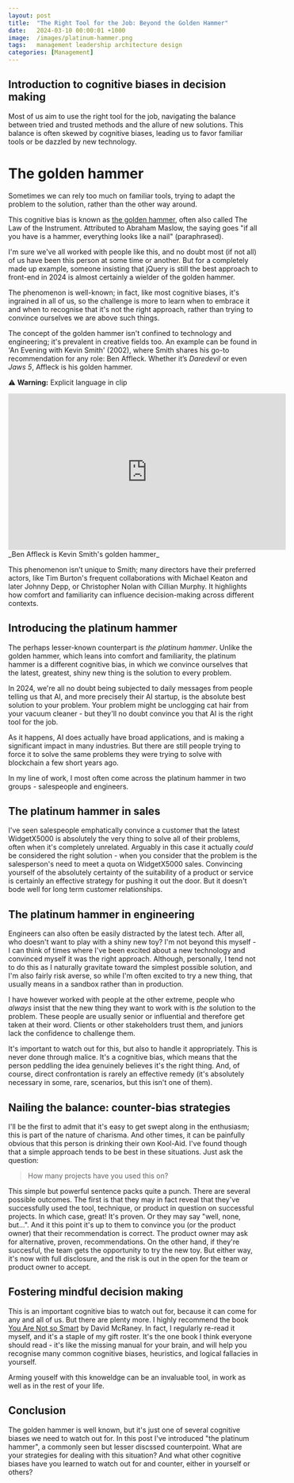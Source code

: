 ```yaml
---
layout: post
title:  "The Right Tool for the Job: Beyond the Golden Hammer"
date:   2024-03-10 00:00:01 +1000
image:  /images/platinum-hammer.png
tags:   management leadership architecture design
categories: [Management]
---
```


## Introduction to cognitive biases in decision making

Most of us aim to use the right tool for the job, navigating the balance between tried and trusted methods and the allure of new solutions. This balance is often skewed by cognitive biases, leading us to favor familiar tools or be dazzled by new technology.

# The golden hammer

Sometimes we can rely too much on familiar tools, trying to adapt the problem to the solution, rather than the other way around.

This cognitive bias is known as [the golden hammer](https://en.wikipedia.org/wiki/Law_of_the_instrument), often also called The Law of the Instrument. Attributed to Abraham Maslow, the saying goes "if all you have is a hammer, everything looks like a nail" (paraphrased).

I'm sure we've all worked with people like this, and no doubt most (if not all) of us have been this person at some time or another. But for a completely made up example, someone insisting that jQuery is still the best approach to front-end in 2024 is almost certainly a wielder of the golden hammer.

The phenomenon is well-known; in fact, like most cognitive biases, it's ingrained in all of us, so the challenge is more to learn when to embrace it and when to recognise that it's not the right approach, rather than trying to convince ourselves we are above such things.

The concept of the golden hammer isn't confined to technology and engineering; it's prevalent in creative fields too. An example can be found in 'An Evening with Kevin Smith' (2002), where Smith shares his go-to recommendation for any role: Ben Affleck. Whether it’s _Daredevil_ or even _Jaws 5_, Affleck is his golden hammer.

⚠️ **Warning:** Explicit language in clip

<iframe width="560" height="315" src="https://www.youtube.com/embed/yaAPeIxsgL0?si=uwphe6ZSDkadQEcB&start=151&end=166" title="YouTube video player" frameborder="0" allow="accelerometer; autoplay; clipboard-write; encrypted-media; gyroscope; picture-in-picture; web-share" allowfullscreen></iframe>
_Ben Affleck is Kevin Smith's golden hammer_

This phenomenon isn’t unique to Smith; many directors have their preferred actors, like Tim Burton's frequent collaborations with Michael Keaton and later Johnny Depp, or Christopher Nolan with Cillian Murphy. It highlights how comfort and familiarity can influence decision-making across different contexts.

## Introducing the platinum hammer

The perhaps lesser-known counterpart is _the platinum hammer_. Unlike the golden hammer, which leans into comfort and familiarity, the platinum hammer is a different cognitive bias, in which we convince ourselves that the latest, greatest, shiny new thing is the solution to every problem.

In 2024, we're all no doubt being subjected to daily messages from people telling us that AI, and more precisely their AI startup, is the absolute best solution to your problem. Your problem might be unclogging cat hair from your vacuum cleaner - but they'll no doubt convince you that AI is the right tool for the job.

As it happens, AI does actually have broad applications, and is making a significant impact in many industries. But there are still people trying to force it to solve the same problems they were trying to solve with blockchain a few short years ago.

In my line of work, I most often come across the platinum hammer in two groups - salespeople and engineers.

## The platinum hammer in sales

I've seen salespeople emphatically convince a customer that the latest WidgetX5000 is absolutely the very thing to solve all of their problems, often when it's completely unrelated. Arguably in this case it actually _could_ be considered the right solution - when you consider that the problem is the salesperson's need to meet a quota on WidgetX5000 sales. Convincing yourself of the absolutely certainty of the suitability of a product or service is certainly an effective strategy for pushing it out the door. But it doesn't bode well for long term customer relationships.

## The platinum hammer in engineering

Engineers can also often be easily distracted by the latest tech. After all, who doesn't want to play with a shiny new toy? I'm not beyond this myself - I can think of times where I've been excited about a new technology and convinced myself it was the right approach. Although, personally, I tend not to do this as I naturally gravitate toward the simplest possible solution, and I'm also fairly risk averse, so while I'm often excited to try a new thing, that usually means in a sandbox rather than in production.

I have however worked with people at the other extreme, people who _always_ insist that the new thing they want to work with is _the_ solution to the problem. These people are usually senior or influential and therefore get taken at their word. Clients or other stakeholders trust them, and juniors lack the confidence to challenge them.

It's important to watch out for this, but also to handle it appropriately. This is never done through malice. It's a cognitive bias, which means that the person peddling the idea genuinely believes it's the right thing. And, of course, direct confrontation is rarely an effective remedy (it's absolutely necessary in some, rare, scenarios, but this isn't one of them).

## Nailing the balance: counter-bias strategies

I'll be the first to admit that it's easy to get swept along in the enthusiasm; this is part of the nature of charisma. And other times, it can be painfully obvious that this person is drinking their own Kool-Aid. I've found though that a simple approach tends to be best in these situations. Just ask the question:

> How many projects have you used this on?

This simple but powerful sentence packs quite a punch. There are several possible outcomes. The first is that they may in fact reveal that they've successfully used the tool, technique, or product in question on successful projects. In which case, great! It's proven. Or they may say "well, none, but...". And it this point it's up to them to convince you (or the product owner) that their recommendation is correct. The product owner may ask for alternative, proven, recommendations. On the other hand, if they're succesful, the team gets the opportunity to try the new toy. But either way, it's now with full disclosure, and the risk is out in the open for the team or product owner to accept.

## Fostering mindful decision making

This is an important cognitive bias to watch out for, because it can come for any and all of us. But there are plenty more. I highly recommend the book [You Are Not so Smart](https://youarenotsosmart.com/the-book/) by David McRaney. In fact, I regularly re-read it myself, and it's a staple of my gift roster. It's the one book I think everyone should read - it's like the missing manual for your brain, and will help you recognise many common cognitive biases, heuristics, and logical fallacies in yourself.

Arming youself with this knoweldge can be an invaluable tool, in work as well as in the rest of your life.

## Conclusion

The golden hammer is well known, but it's just one of several cognitive biases we need to watch out for. In this post I've introduced "the platinum hammer", a commonly seen but lesser discssed counterpoint. What are your strategies for dealing with this situation? And what other cognitive biases have you learned to watch out for and counter, either in yourself or others?

